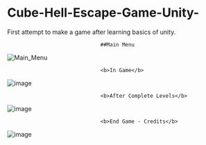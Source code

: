 # Cube-Hell-Escape-Game-Unity-
First attempt to make a game after learning basics of unity.

                                  
                                  ##Main Menu
![Main_Menu](https://user-images.githubusercontent.com/61588522/190511360-7834d132-51b8-47fc-a3ac-be8d7fa5ec91.png)<br/>

                                  <b>In Game</b>
![image](https://user-images.githubusercontent.com/61588522/190511590-d2e5fcfd-645c-4dc9-91e6-940cc00ebabd.png)<br/>

                                  <b>After Complete Levels</b>
![image](https://user-images.githubusercontent.com/61588522/190511811-896f0e5e-72ba-45c1-97c7-5c48ba36c195.png)<br/>

                                  <b>End Game - Credits</b>
![image](https://user-images.githubusercontent.com/61588522/190511937-4cccbf45-f752-4db5-9e48-f28c2ea4bd1f.png)<br/>

